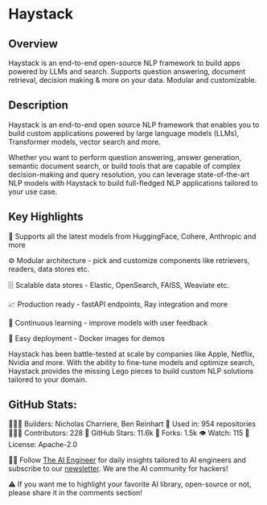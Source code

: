 # Haystack

## Overview
Haystack is an end-to-end open-source NLP framework to build apps powered by LLMs and search. Supports question answering, document retrieval, decision making & more on your data. Modular and customizable.

## Description

Haystack is an end-to-end open source NLP framework that enables you to build custom applications powered by large language models (LLMs), Transformer models, vector search and more.

Whether you want to perform question answering, answer generation, semantic document search, or build tools that are capable of complex decision-making and query resolution, you can leverage state-of-the-art NLP models with Haystack to build full-fledged NLP applications tailored to your use case.

## Key Highlights

🤗 Supports all the latest models from HuggingFace, Cohere, Anthropic and more

⚙️ Modular architecture - pick and customize components like retrievers, readers, data stores etc.

🗄️ Scalable data stores - Elastic, OpenSearch, FAISS, Weaviate etc.

📈 Production ready - fastAPI endpoints, Ray integration and more

🔁 Continuous learning - improve models with user feedback

🐳 Easy deployment - Docker images for demos

Haystack has been battle-tested at scale by companies like Apple, Netflix, Nvidia and more. With the ability to fine-tune models and optimize search, Haystack provides the missing Lego pieces to build custom NLP solutions tailored to your domain.

## GitHub Stats:

👷🏽‍♀️ Builders: Nicholas Charriere, Ben Reinhart
💾 Used in: 954 repositories
👩🏽‍💻 Contributors: 228
💫 GitHub Stars: 11.6k
🍴 Forks: 1.5k
👁️ Watch: 115
🪪 License: Apache-2.0

🧙🏽 Follow [The AI Engineer](https://www.linkedin.com/company/theaiengineer/) for daily insights tailored to AI engineers and subscribe to our [newsletter](http://theaiengineerco.substack.com). We are the AI community for hackers!

⚠️ If you want me to highlight your favorite AI library, open-source or not, please share it in the comments section!